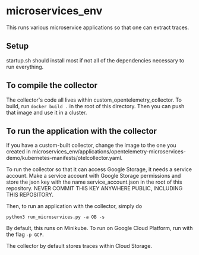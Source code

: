 # microservices_env
This runs various microservice applications so that one can extract traces.


## Setup
startup.sh should install most if not all of the dependencies necessary to run everything.

## To compile the collector
The collector's code all lives within custom_opentelemetry_collector.  To build, run `docker build .` in the root of this directory.  Then you can push that image and use it in a cluster.

## To run the application with the collector
If you have a custom-built collector, change the image to the one you created in 
microservices_env/applications/opentelemetry-microservices-demo/kubernetes-manifests/otelcollector.yaml.

To run the collector so that it can access Google Storage, it needs a service account.  Make a service account with Google Storage permissions and store the json key with the name service_account.json in the root of this repository.  NEVER COMMIT THIS KEY ANYWHERE PUBLIC, INCLUDING THIS REPOSITORY.

Then, to run an application with the collector, simply do 
```
python3 run_microservices.py -a OB -s
```
By default, this runs on Minikube.  To run on Google Cloud Platform, run with the flag `-p GCP`. 

The collector by default stores traces within Cloud Storage.


